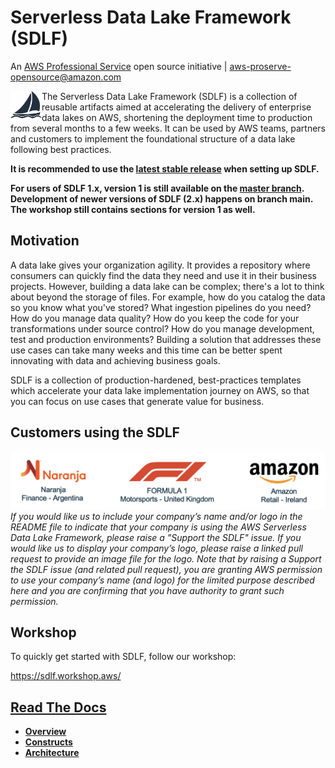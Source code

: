 # Serverless Data Lake Framework (SDLF)

An [AWS Professional Service](https://aws.amazon.com/professional-services/) open source initiative | aws-proserve-opensource@amazon.com

<img align="left" src="docs/_static/sail-icon.png" width="50" height="44"> The Serverless Data Lake Framework (SDLF) is a collection of reusable artifacts aimed at accelerating the delivery of enterprise data lakes on AWS, shortening the deployment time to production from several months to a few weeks. It can be used by AWS teams, partners and customers to implement the foundational structure of a data lake following best practices.

**It is recommended to use the [latest stable release](https://github.com/awslabs/aws-serverless-data-lake-framework/releases) when setting up SDLF.**

**For users of SDLF 1.x, version 1 is still available on the [master branch](https://github.com/awslabs/aws-serverless-data-lake-framework/tree/master). Development of newer versions of SDLF (2.x) happens on branch main. The workshop still contains sections for version 1 as well.**

## Motivation

A data lake gives your organization agility. It provides a repository where consumers can quickly find the data they need and use it in their business projects. However, building a data lake can be complex; there's a lot to think about beyond the storage of files. For example, how do you catalog the data so you know what you've stored? What ingestion pipelines do you need? How do you manage data quality? How do you keep the code for your transformations under source control? How do you manage development, test and production environments? Building a solution that addresses these use cases can take many weeks and this time can be better spent innovating with data and achieving business goals.

SDLF is a collection of production-hardened, best-practices templates which accelerate your data lake implementation journey on AWS, so that you can focus on use cases that generate value for business.

## Customers using the SDLF

![AWS Serverless Data Lake Framework](docs/_static/public-references.png?raw=true "AWS Serverless Data Lake Framework")
*If you would like us to include your company’s name and/or logo in the README file to indicate that your company is using the AWS Serverless Data Lake Framework, please raise a "Support the SDLF" issue. If you would like us to display your company’s logo, please raise a linked pull request to provide an image file for the logo. Note that by raising a Support the SDLF issue (and related pull request), you are granting AWS permission to use your company’s name (and logo) for the limited purpose described here and you are confirming that you have authority to grant such permission.*

## Workshop

To quickly get started with SDLF, follow our workshop:

https://sdlf.workshop.aws/

## [Read The Docs](https://sdlf.readthedocs.io/en/latest/)

- [**Overview**](https://sdlf.readthedocs.io/en/latest/)
- [**Constructs**](https://sdlf.readthedocs.io/en/latest/constructs/)
- [**Architecture**](https://sdlf.readthedocs.io/en/latest/architecture/)
